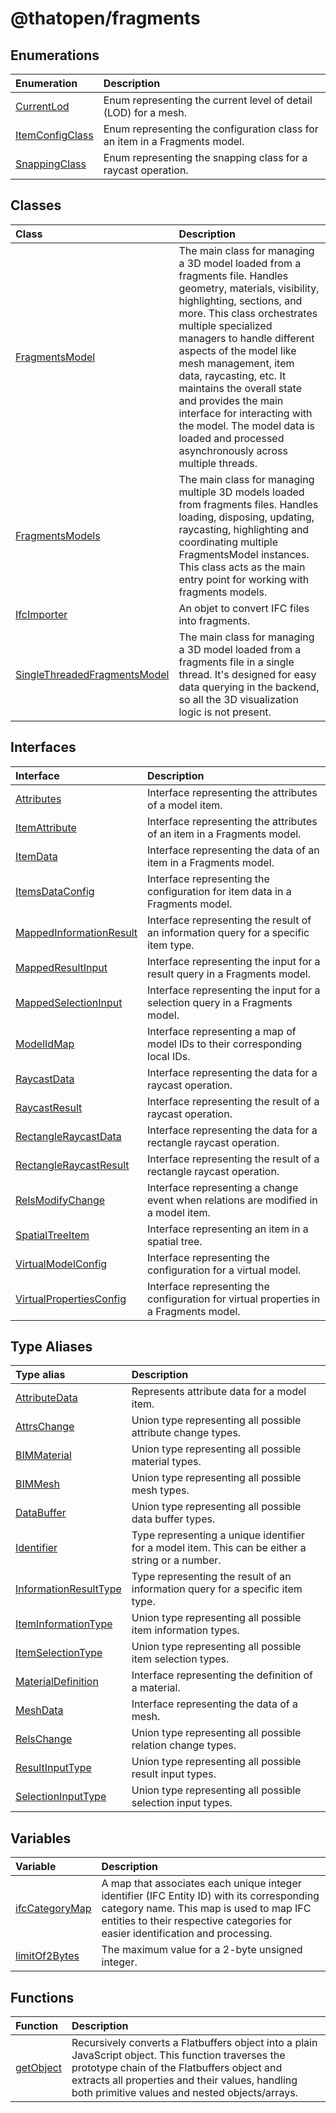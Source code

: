# @thatopen/fragments

## Enumerations

| Enumeration | Description |
| :------ | :------ |
| [CurrentLod](enumerations/CurrentLod.md) | Enum representing the current level of detail (LOD) for a mesh. |
| [ItemConfigClass](enumerations/ItemConfigClass.md) | Enum representing the configuration class for an item in a Fragments model. |
| [SnappingClass](enumerations/SnappingClass.md) | Enum representing the snapping class for a raycast operation. |

## Classes

| Class | Description |
| :------ | :------ |
| [FragmentsModel](classes/FragmentsModel.md) | The main class for managing a 3D model loaded from a fragments file. Handles geometry, materials, visibility, highlighting, sections, and more. This class orchestrates multiple specialized managers to handle different aspects of the model like mesh management, item data, raycasting, etc. It maintains the overall state and provides the main interface for interacting with the model. The model data is loaded and processed asynchronously across multiple threads. |
| [FragmentsModels](classes/FragmentsModels.md) | The main class for managing multiple 3D models loaded from fragments files. Handles loading, disposing, updating, raycasting, highlighting and coordinating multiple FragmentsModel instances. This class acts as the main entry point for working with fragments models. |
| [IfcImporter](classes/IfcImporter.md) | An objet to convert IFC files into fragments. |
| [SingleThreadedFragmentsModel](classes/SingleThreadedFragmentsModel.md) | The main class for managing a 3D model loaded from a fragments file in a single thread. It's designed for easy data querying in the backend, so all the 3D visualization logic is not present. |

## Interfaces

| Interface | Description |
| :------ | :------ |
| [Attributes](interfaces/Attributes.md) | Interface representing the attributes of a model item. |
| [ItemAttribute](interfaces/ItemAttribute.md) | Interface representing the attributes of an item in a Fragments model. |
| [ItemData](interfaces/ItemData.md) | Interface representing the data of an item in a Fragments model. |
| [ItemsDataConfig](interfaces/ItemsDataConfig.md) | Interface representing the configuration for item data in a Fragments model. |
| [MappedInformationResult](interfaces/MappedInformationResult.md) | Interface representing the result of an information query for a specific item type. |
| [MappedResultInput](interfaces/MappedResultInput.md) | Interface representing the input for a result query in a Fragments model. |
| [MappedSelectionInput](interfaces/MappedSelectionInput.md) | Interface representing the input for a selection query in a Fragments model. |
| [ModelIdMap](interfaces/ModelIdMap.md) | Interface representing a map of model IDs to their corresponding local IDs. |
| [RaycastData](interfaces/RaycastData.md) | Interface representing the data for a raycast operation. |
| [RaycastResult](interfaces/RaycastResult.md) | Interface representing the result of a raycast operation. |
| [RectangleRaycastData](interfaces/RectangleRaycastData.md) | Interface representing the data for a rectangle raycast operation. |
| [RectangleRaycastResult](interfaces/RectangleRaycastResult.md) | Interface representing the result of a rectangle raycast operation. |
| [RelsModifyChange](interfaces/RelsModifyChange.md) | Interface representing a change event when relations are modified in a model item. |
| [SpatialTreeItem](interfaces/SpatialTreeItem.md) | Interface representing an item in a spatial tree. |
| [VirtualModelConfig](interfaces/VirtualModelConfig.md) | Interface representing the configuration for a virtual model. |
| [VirtualPropertiesConfig](interfaces/VirtualPropertiesConfig.md) | Interface representing the configuration for virtual properties in a Fragments model. |

## Type Aliases

| Type alias | Description |
| :------ | :------ |
| [AttributeData](type-aliases/AttributeData.md) | Represents attribute data for a model item. |
| [AttrsChange](type-aliases/AttrsChange.md) | Union type representing all possible attribute change types. |
| [BIMMaterial](type-aliases/BIMMaterial.md) | Union type representing all possible material types. |
| [BIMMesh](type-aliases/BIMMesh.md) | Union type representing all possible mesh types. |
| [DataBuffer](type-aliases/DataBuffer.md) | Union type representing all possible data buffer types. |
| [Identifier](type-aliases/Identifier.md) | Type representing a unique identifier for a model item. This can be either a string or a number. |
| [InformationResultType](type-aliases/InformationResultType.md) | Type representing the result of an information query for a specific item type. |
| [ItemInformationType](type-aliases/ItemInformationType.md) | Union type representing all possible item information types. |
| [ItemSelectionType](type-aliases/ItemSelectionType.md) | Union type representing all possible item selection types. |
| [MaterialDefinition](type-aliases/MaterialDefinition.md) | Interface representing the definition of a material. |
| [MeshData](type-aliases/MeshData.md) | Interface representing the data of a mesh. |
| [RelsChange](type-aliases/RelsChange.md) | Union type representing all possible relation change types. |
| [ResultInputType](type-aliases/ResultInputType.md) | Union type representing all possible result input types. |
| [SelectionInputType](type-aliases/SelectionInputType.md) | Union type representing all possible selection input types. |

## Variables

| Variable | Description |
| :------ | :------ |
| [ifcCategoryMap](variables/ifcCategoryMap.md) | A map that associates each unique integer identifier (IFC Entity ID) with its corresponding category name. This map is used to map IFC entities to their respective categories for easier identification and processing. |
| [limitOf2Bytes](variables/limitOf2Bytes.md) | The maximum value for a 2-byte unsigned integer. |

## Functions

| Function | Description |
| :------ | :------ |
| [getObject](functions/getObject.md) | Recursively converts a Flatbuffers object into a plain JavaScript object. This function traverses the prototype chain of the Flatbuffers object and extracts all properties and their values, handling both primitive values and nested objects/arrays. |
